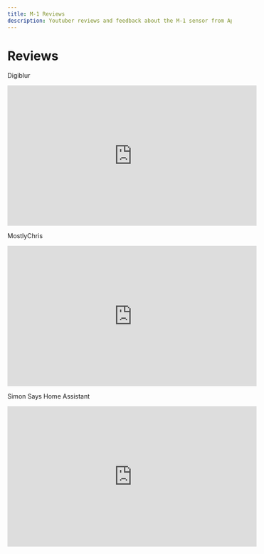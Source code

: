```yaml
---
title: M-1 Reviews
description: Youtuber reviews and feedback about the M-1 sensor from Apollo Automation.
---
```

# Reviews

Digiblur

<div class="cms-embed"><iframe width="560" height="315" src="https://www.youtube.com/embed/Aj8cO8JG4QU?si=AZGRBqaMpnwMoRZ9&amp;start=599" title="YouTube video player" frameborder="0" allow="accelerometer; autoplay; clipboard-write; encrypted-media; gyroscope; picture-in-picture; web-share" referrerpolicy="strict-origin-when-cross-origin" allowfullscreen=""></iframe></div>

MostlyChris

<div class="cms-embed"><iframe width="560" height="315" src="https://www.youtube.com/embed/XBbaUqH1GhU?si=d6dE5_lr-s2TwOyj" title="YouTube video player" frameborder="0" allow="accelerometer; autoplay; clipboard-write; encrypted-media; gyroscope; picture-in-picture; web-share" referrerpolicy="strict-origin-when-cross-origin" allowfullscreen=""></iframe></div>

Simon Says Home Assistant

<div class="cms-embed"><iframe width="560" height="315" src="https://www.youtube.com/embed/S5a1O2KWJtE?si=nKz1AQr1bcAJKKxT" title="YouTube video player" frameborder="0" allow="accelerometer; autoplay; clipboard-write; encrypted-media; gyroscope; picture-in-picture; web-share" referrerpolicy="strict-origin-when-cross-origin" allowfullscreen></iframe></div>

&nbsp;
